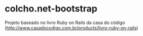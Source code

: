 colcho.net-bootstrap
====================

Projeto baseado no livro Ruby on Rails da casa do código (http://www.casadocodigo.com.br/products/livro-ruby-on-rails)
